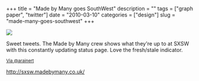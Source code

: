 +++
title = "Made by Many goes SouthWest"
description = ""
tags = ["graph paper", "twitter"]
date = "2010-03-10"
categories = ["design"]
slug = "made-many-goes-southwest"
+++


 

  <div id="screens-thumbs" class="clearfix">
    <div class="txt-center" id="design-submission"><a href="http://sxsw.madebymany.co.uk/"><img id='bluga-thumbnail-2329' class='bluga-thumbnail large' src='//konigi.com/media/bluga/
wt4b980571f2963_large.jpg'/></a></div>  
  </div>   
<p>Sweet tweets. The Made by Many crew shows what they're up to at SXSW with this constantly updating status page. Love the fresh/stale indicator.</p>

<p><small><a href="http://twitter.com/arainert/statuses/10288009009">Via @arainert</a></small></p>

<p><a href="http://sxsw.madebymany.co.uk/">http://sxsw.madebymany.co.uk/</a></p>




